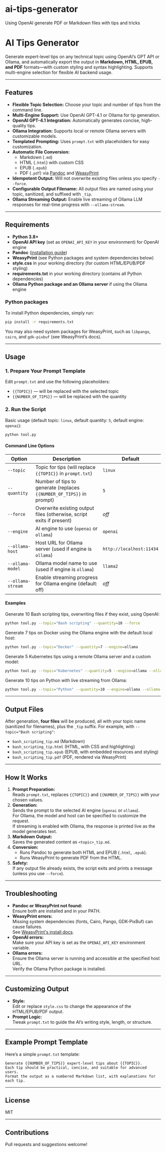 # ai-tips-generator
Using OpenAI generate PDF or Markdown files with tips and tricks

# AI Tips Generator

Generate expert-level tips on any technical topic using OpenAI’s GPT API or Ollama, and automatically export the output in **Markdown, HTML, EPUB, and PDF** formats—with custom styling and syntax highlighting. Supports multi-engine selection for flexible AI backend usage.

---

## Features

- **Flexible Topic Selection:** Choose your topic and number of tips from the command line.
- **Multi-Engine Support:** Use OpenAI GPT-4.1 or Ollama for tip generation.
- **OpenAI GPT-4.1 Integration:** Automatically generates concise, high-quality tips.
- **Ollama Integration:** Supports local or remote Ollama servers with customizable models.
- **Templated Prompting:** Uses `prompt.txt` with placeholders for easy customization.
- **Automatic File Conversion:** 
  - Markdown (`.md`)
  - HTML (`.html`) with custom CSS
  - EPUB (`.epub`)
  - PDF (`.pdf`) via [Pandoc](https://pandoc.org/) and [WeasyPrint](https://weasyprint.org/)
- **Idempotent Output:** Will not overwrite existing files unless you specify `--force`.
- **Configurable Output Filename:** All output files are named using your topic, sanitized, and suffixed with `_tip`.
- **Ollama Streaming Output:** Enable live streaming of Ollama LLM responses for real-time progress with `--ollama-stream`.

---

## Requirements

- **Python 3.8+**
- **OpenAI API key** (set as `OPENAI_API_KEY` in your environment) for OpenAI engine
- **Pandoc** ([installation guide](https://pandoc.org/installing.html))
- **WeasyPrint** (see Python packages and system dependencies below)
- **style.css** in your working directory (for custom HTML/EPUB/PDF styling)
- **requirements.txt** in your working directory (contains all Python dependencies)
- **Ollama Python package and an Ollama server** if using the Ollama engine

### Python packages

To install Python dependencies, simply run:
```sh
pip install -r requirements.txt
```

You may also need system packages for WeasyPrint, such as `libpango`, `cairo`, and `gdk-pixbuf` (see WeasyPrint’s docs).

---

## Usage

### 1. Prepare Your Prompt Template

Edit `prompt.txt` and use the following placeholders:
- `{{TOPIC}}` — will be replaced with the selected topic
- `{{NUMBER_OF_TIPS}}` — will be replaced with the quantity

### 2. Run the Script

Basic usage (default topic: `linux`, default quantity: `5`, default engine: `openai`):

```sh
python tool.py
```

#### Command Line Options

| Option           | Description                                                             | Default   |
|------------------|-------------------------------------------------------------------------|-----------|
| `--topic`        | Topic for tips (will replace `{{TOPIC}}` in `prompt.txt`)               | `linux`   |
| `--quantity`     | Number of tips to generate (replaces `{{NUMBER_OF_TIPS}}` in prompt)    | `5`       |
| `--force`        | Overwrite existing output files (otherwise, script exits if present)     | *off*     |
| `--engine`       | AI engine to use (`openai` or `ollama`)                                | `openai`  |
| `--ollama-host`  | Host URL for Ollama server (used if engine is `ollama`)                  | `http://localhost:11434` |
| `--ollama-model` | Ollama model name to use (used if engine is `ollama`)                    | `llama2`  |
| `--ollama-stream` | Enable streaming progress for Ollama engine (default: off) | *off* |

#### Examples

Generate 10 Bash scripting tips, overwriting files if they exist, using OpenAI:

```sh
python tool.py --topic="Bash scripting" --quantity=10 --force
```

Generate 7 tips on Docker using the Ollama engine with the default local host:

```sh
python tool.py --topic="Docker" --quantity=7 --engine=ollama
```

Generate 5 Kubernetes tips using a remote Ollama server and a custom model:

```sh
python tool.py --topic="Kubernetes" --quantity=5 --engine=ollama --ollama-host="http://remote-ollama-server:11434" --ollama-model="custom-k8s-model"
```

Generate 10 tips on Python with live streaming from Ollama:
```sh
python tool.py --topic="Python" --quantity=10 --engine=ollama --ollama-stream
```

---

## Output Files

After generation, **four files** will be produced, all with your topic name (sanitized for filenames), plus the `_tip` suffix. For example, with `--topic="Bash scripting"`:

- `bash_scripting_tip.md`    (Markdown)
- `bash_scripting_tip.html`  (HTML, with CSS and highlighting)
- `bash_scripting_tip.epub`  (EPUB, with embedded resources and styling)
- `bash_scripting_tip.pdf`   (PDF, rendered via WeasyPrint)

---

## How It Works

1. **Prompt Preparation:**  
   Reads `prompt.txt`, replaces `{{TOPIC}}` and `{{NUMBER_OF_TIPS}}` with your chosen values.
2. **Generation:**  
   Sends the prompt to the selected AI engine (`openai` or `ollama`).  
   For Ollama, the model and host can be specified to customize the request.  
   If streaming is enabled with Ollama, the response is printed live as the model generates text.
3. **Markdown Output:**  
   Saves the generated content as `<topic>_tip.md`.
4. **Conversion:**  
   - Runs Pandoc to generate both HTML and EPUB (`.html`, `.epub`).
   - Runs WeasyPrint to generate PDF from the HTML.
5. **Safety:**  
   If any output file already exists, the script exits and prints a message (unless you use `--force`).

---

## Troubleshooting

- **Pandoc or WeasyPrint not found:**  
  Ensure both are installed and in your PATH.
- **WeasyPrint errors:**  
  Missing system dependencies (fonts, Cairo, Pango, GDK-PixBuf) can cause failures.  
  See [WeasyPrint's install docs](https://weasyprint.readthedocs.io/en/stable/install.html).
- **OpenAI errors:**  
  Make sure your API key is set as the `OPENAI_API_KEY` environment variable.
- **Ollama errors:**  
  Ensure the Ollama server is running and accessible at the specified host URL.  
  Verify the Ollama Python package is installed.

---

## Customizing Output

- **Style:**  
  Edit or replace `style.css` to change the appearance of the HTML/EPUB/PDF output.
- **Prompt Logic:**  
  Tweak `prompt.txt` to guide the AI’s writing style, length, or structure.

---

## Example Prompt Template

Here’s a simple `prompt.txt` template:

```
Generate {{NUMBER_OF_TIPS}} expert-level tips about {{TOPIC}}.
Each tip should be practical, concise, and suitable for advanced users.
Format the output as a numbered Markdown list, with explanations for each tip.
```

---

## License

MIT

---

## Contributions

Pull requests and suggestions welcome!